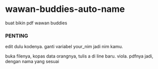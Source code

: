 # wawan-buddies-auto-name
buat bikin pdf wawan buddies

### PENTING
edit dulu kodenya.
ganti variabel your_nim jadi nim kamu.


buka filenya, kopas data orangnya, tulis a di line baru. viola. pdfnya jadi, dengan nama yang sesuai

